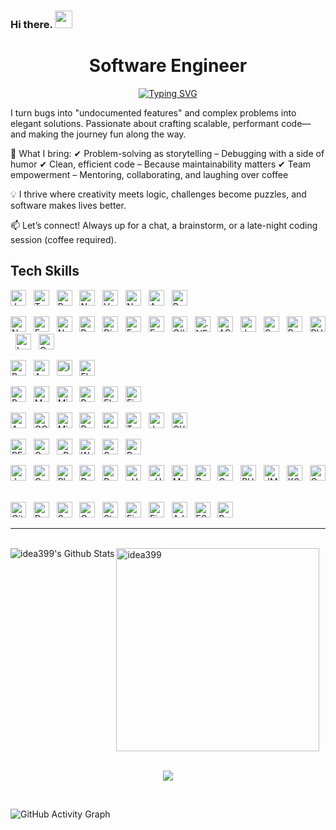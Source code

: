 ### Hi there. <img src="https://media.giphy.com/media/hvRJCLFzcasrR4ia7z/giphy.gif" width="28">

<h1 align="center">Software Engineer</h1>
<p align="center">
  <a href="https://github.com/idea399">
    <img src="https://readme-typing-svg.herokuapp.com?font=Fira+Code&size=27&pause=100&center=true&width=500&height=50&lines=Code+Breather,+Not+Writer;10%2B+years+of+experience" alt="Typing SVG" />
  </a>
</p>
<p>
I turn bugs into "undocumented features" and complex problems into elegant solutions. Passionate about crafting scalable, performant code—and making the journey fun along the way.

🚀 What I bring:
✔ Problem-solving as storytelling – Debugging with a side of humor
✔ Clean, efficient code – Because maintainability matters
✔ Team empowerment – Mentoring, collaborating, and laughing over coffee

💡 I thrive where creativity meets logic, challenges become puzzles, and software makes lives better.

📫 Let’s connect! Always up for a chat, a brainstorm, or a late-night coding session (coffee required).

</p>

## Tech Skills

[<img src="https://img.shields.io/badge/JavaScript-282C34?logo=javascript&logoColor=F7DF1E" alt="JavaScript logo" title="JavaScript" height="25" />][tech_tools_anchor]
&nbsp;
[<img src="https://img.shields.io/badge/TypeScript-282C34?logo=typescript&logoColor=3178C6" alt="TypeScript logo" title="TypeScript" height="25" />][tech_tools_anchor]
&nbsp;
[<img src="https://img.shields.io/badge/React-282C34?logo=react&logoColor=3178C6" alt="React logo" title="React" height="25" />][tech_tools_anchor]
&nbsp;
[<img src="https://img.shields.io/badge/Next.js-282C34?logo=nextdotjs&logoColor=3178C6" alt="Next.js logo" title="Next.js" height="25" />][tech_tools_anchor]
&nbsp;
[<img src="https://img.shields.io/badge/Vue.js-282C34?logo=vuedotjs&logoColor=3178C6" alt="Vue.js logo" title="Vue.js" height="25" />][tech_tools_anchor]
&nbsp;
[<img src="https://img.shields.io/badge/Nuxt-282C34?logo=nuxt&logoColor=3178C6" alt="Nuxt logo" title="Nuxt" height="25" />][tech_tools_anchor]
&nbsp;
[<img src="https://img.shields.io/badge/Angular-282C34?logo=angular&logoColor=3178C6" alt="Angular logo" title="Angular" height="25" />][tech_tools_anchor]
&nbsp;
[<img src="https://img.shields.io/badge/RxJS-282C34?logo=rxjs&logoColor=3178C6" alt="RxJS logo" title="RxJS" height="25" />][tech_tools_anchor]
&nbsp;


[<img src="https://img.shields.io/badge/Node.js-282C34?logo=nodedotjs&logoColor=F7DF1E" alt="Node.js logo" title="Node.js" height="25" />][tech_tools_anchor]
&nbsp;
[<img src="https://img.shields.io/badge/Express-282C34?logo=express&logoColor=F7DF1E" alt="Express logo" title="Express" height="25" />][tech_tools_anchor]
&nbsp;
[<img src="https://img.shields.io/badge/NestJS-282C34?logo=nestjs&logoColor=F7DF1E" alt="NestJS logo" title="NestJS" height="25" />][tech_tools_anchor]
&nbsp;
[<img src="https://img.shields.io/badge/Python-282C34?logo=python&logoColor=F7DF1E" alt="Python logo" title="Python" height="25" />][tech_tools_anchor]
&nbsp;
[<img src="https://img.shields.io/badge/Django-282C34?logo=django&logoColor=F7DF1E" alt="Django logo" title="Django" height="25" />][tech_tools_anchor]
&nbsp;
[<img src="https://img.shields.io/badge/FastAPI-282C34?logo=fastapi&logoColor=F7DF1E" alt="FastAPI logo" title="FastAPI" height="25" />][tech_tools_anchor]
&nbsp;
[<img src="https://img.shields.io/badge/FastAPI-282C34?logo=fastapi&logoColor=F7DF1E" alt="FastAPI logo" title="FastAPI" height="25" />][tech_tools_anchor]
&nbsp;
[<img src="https://img.shields.io/badge/C%23-282C34?logo=csharp&logoColor=F7DF1E" alt="C# logo" title="C#" height="25" />][tech_tools_anchor]
&nbsp;
[<img src="https://img.shields.io/badge/.NET-282C34?logo=dotnet&logoColor=F7DF1E" alt=".NET logo" title=".NET" height="25" />][tech_tools_anchor]
&nbsp;
[<img src="https://img.shields.io/badge/ASP.NET Core-282C34?logo=aspdotnetcore&logoColor=F7DF1E" alt="ASP.NET Core logo" title="ASP.NET Core" height="25" />][tech_tools_anchor]
&nbsp;
[<img src="https://img.shields.io/badge/Java-282C34?logo=java&logoColor=F7DF1E" alt="Java logo" title="Java" height="25" />][tech_tools_anchor]
&nbsp;
[<img src="https://img.shields.io/badge/Spring Boot-282C34?logo=springboot&logoColor=F7DF1E" alt="Spring Boot logo" title="Spring Boot" height="25" />][tech_tools_anchor]
&nbsp;
[<img src="https://img.shields.io/badge/Ruby on Rails-282C34?logo=rubyonrails&logoColor=F7DF1E" alt="Ruby on Rails logo" title="Ruby on Rails" height="25" />][tech_tools_anchor]
&nbsp;
[<img src="https://img.shields.io/badge/PHP-282C34?logo=php&logoColor=F7DF1E" alt="PHP logo" title="PHP" height="25" />][tech_tools_anchor]
&nbsp;
[<img src="https://img.shields.io/badge/Laravel-282C34?logo=laravel&logoColor=F7DF1E" alt="Laravel logo" title="Laravel" height="25" />][tech_tools_anchor]
&nbsp;
[<img src="https://img.shields.io/badge/Go-282C34?logo=go&logoColor=F7DF1E" alt="Go logo" title="Go" height="25" />][tech_tools_anchor]
&nbsp;


[<img src="https://img.shields.io/badge/React Native-282C34?logo=react&logoColor=61DAFB" alt="React Native logo" title="React Native" height="25" />][tech_tools_anchor]
&nbsp;
[<img src="https://img.shields.io/badge/Android-282C34?logo=android&logoColor=61DAFB" alt="Android logo" title="Android" height="25" />][tech_tools_anchor]
&nbsp;
[<img src="https://img.shields.io/badge/ios-282C34?logo=ios&logoColor=61DAFB" alt="ios logo" title="ios" height="25" />][tech_tools_anchor]
&nbsp;
[<img src="https://img.shields.io/badge/Flutter-282C34?logo=flutter&logoColor=61DAFB" alt="Flutter logo" title="Flutter" height="25" />][tech_tools_anchor]
&nbsp;



[<img src="https://img.shields.io/badge/PostgreSQL-282C34?logo=postgresql&logoColor=F7DF1E" alt="PostgreSQL logo" title="PostgreSQL" height="25" />][tech_tools_anchor]
&nbsp;
[<img src="https://img.shields.io/badge/MongoDB-282C34?logo=mongodb&logoColor=F7DF1E" alt="MongoDB logo" title="MongoDB" height="25" />][tech_tools_anchor]
&nbsp;
[<img src="https://img.shields.io/badge/Microsoft SQL Server-282C34?logo=microsoftsqlserver&logoColor=F7DF1E" alt="Microsoft SQL Server logo" title="Microsoft SQL Server" height="25" />][tech_tools_anchor]
&nbsp;
[<img src="https://img.shields.io/badge/Redis-282C34?logo=redis&logoColor=F7DF1E" alt="Redis logo" title="Redis" height="25" />][tech_tools_anchor]
&nbsp;
[<img src="https://img.shields.io/badge/Elasticsearch-282C34?logo=elasticsearch&logoColor=F7DF1E" alt="Elasticsearch logo" title="Elasticsearch" height="25" />][tech_tools_anchor]
&nbsp;
[<img src="https://img.shields.io/badge/Firebase-282C34?logo=firebase&logoColor=F7DF1E" alt="Firebase logo" title="Firebase" height="25" />][tech_tools_anchor]
&nbsp;



[<img src="https://img.shields.io/badge/AWS%20%28Amazon%20Web%20Services%29-282C34?logo=aws&logoColor=61DAFB" alt="AWS logo" title="AWS" height="25" />][tech_tools_anchor]
&nbsp;
[<img src="https://img.shields.io/badge/GCP%20%28Google%20Cloud%20Platform%29-282C34?logo=gcp&logoColor=61DAFB" alt="GCP logo" title="GCP" height="25" />][tech_tools_anchor]
&nbsp;
[<img src="https://img.shields.io/badge/Microsoft Azure-282C34?logo=microsoftazure&logoColor=61DAFB" alt="Microsoft Azure logo" title="Microsoft Azure" height="25" />][tech_tools_anchor]
&nbsp;
[<img src="https://img.shields.io/badge/Docker-282C34?logo=docker&logoColor=61DAFB" alt="Docker logo" title="Docker" height="25" />][tech_tools_anchor]
&nbsp;
[<img src="https://img.shields.io/badge/Kubernetes-282C34?logo=kubernetes&logoColor=61DAFB" alt="Kubernetes logo" title="Kubernetes" height="25" />][tech_tools_anchor]
&nbsp;
[<img src="https://img.shields.io/badge/Terraform-282C34?logo=terraform&logoColor=61DAFB" alt="Terraform logo" title="Terraform" height="25" />][tech_tools_anchor]
&nbsp;
[<img src="https://img.shields.io/badge/Jenkins-282C34?logo=jenkins&logoColor=61DAFB" alt="Jenkins logo" title="Jenkins" height="25" />][tech_tools_anchor]
&nbsp;
[<img src="https://img.shields.io/badge/CI%2FCD-282C34?logo=cicd&logoColor=61DAFB" alt="CI/CD logo" title="CI/CD" height="25" />][tech_tools_anchor]
&nbsp;


[<img src="https://img.shields.io/badge/RESTful-282C34?logo=go&logoColor=F7DF1E" alt="RESTful logo" title="RESTful" height="25" />][tech_tools_anchor]
&nbsp;
[<img src="https://img.shields.io/badge/GraphQL-282C34?logo=graphql&logoColor=F7DF1E" alt="GraphQL logo" title="GraphQL" height="25" />][tech_tools_anchor]
&nbsp;
[<img src="https://img.shields.io/badge/gRPC-282C34?logo=grpc&logoColor=F7DF1E" alt="gRPC logo" title="gRPC" height="25" />][tech_tools_anchor]
&nbsp;
[<img src="https://img.shields.io/badge/WebRTC-282C34?logo=grpc&logoColor=F7DF1E" alt="WebRTC logo" title="WebRTC" height="25" />][tech_tools_anchor]
&nbsp;
[<img src="https://img.shields.io/badge/Swagger-282C34?logo=swagger&logoColor=F7DF1E" alt="Swagger logo" title="Swagger" height="25" />][tech_tools_anchor]
&nbsp;
[<img src="https://img.shields.io/badge/Postman-282C34?logo=postman&logoColor=F7DF1E" alt="Postman logo" title="Postman" height="25" />][tech_tools_anchor]
&nbsp;


[<img src="https://img.shields.io/badge/Jest-282C34?logo=jest&logoColor=61DAFB" alt="Jest logo" title="Jest" height="25" />][tech_tools_anchor]
&nbsp;
[<img src="https://img.shields.io/badge/Cypress-282C34?logo=cypress&logoColor=61DAFB" alt="Cypress logo" title="Cypress" height="25" />][tech_tools_anchor]
&nbsp;
[<img src="https://img.shields.io/badge/Playwright-282C34?logo=playwright&logoColor=61DAFB" alt="Playwright logo" title="Playwright" height="25" />][tech_tools_anchor]
&nbsp;
[<img src="https://img.shields.io/badge/Detox-282C34?logo=detox&logoColor=61DAFB" alt="Detox logo" title="Detox" height="25" />][tech_tools_anchor]
&nbsp;
[<img src="https://img.shields.io/badge/Pytest-282C34?logo=pytest&logoColor=61DAFB" alt="Pytest logo" title="Pytest" height="25" />][tech_tools_anchor]
&nbsp;
[<img src="https://img.shields.io/badge/xUnit-282C34?logo=xunit&logoColor=61DAFB" alt="xUnit logo" title="xUnit" height="25" />][tech_tools_anchor]
&nbsp;
[<img src="https://img.shields.io/badge/nUnit-282C34?logo=nunit&logoColor=61DAFB" alt="nUnit logo" title="nUnit" height="25" />][tech_tools_anchor]
&nbsp;
[<img src="https://img.shields.io/badge/MSTest-282C34?logo=mstest&logoColor=61DAFB" alt="MSTest logo" title="MSTest" height="25" />][tech_tools_anchor]
&nbsp;
[<img src="https://img.shields.io/badge/Rspec-282C34?logo=rspec&logoColor=61DAFB" alt="Rspec logo" title="Rspec" height="25" />][tech_tools_anchor]
&nbsp;
[<img src="https://img.shields.io/badge/Capybara-282C34?logo=capybara&logoColor=61DAFB" alt="Capybara logo" title="Capybara" height="25" />][tech_tools_anchor]
&nbsp;
[<img src="https://img.shields.io/badge/PHPUnit-282C34?logo=phpunit&logoColor=61DAFB" alt="PHPUnit logo" title="PHPUnit" height="25" />][tech_tools_anchor]
&nbsp;
[<img src="https://img.shields.io/badge/JMeter-282C34?logo=jmeter&logoColor=61DAFB" alt="JMeter logo" title="JMeter" height="25" />][tech_tools_anchor]
&nbsp;
[<img src="https://img.shields.io/badge/K6-282C34?logo=k6&logoColor=61DAFB" alt="K6 logo" title="K6" height="25" />][tech_tools_anchor]
&nbsp;
[<img src="https://img.shields.io/badge/Cucumber-282C34?logo=cucumber&logoColor=61DAFB" alt="Cucumber logo" title="Cucumber" height="25" />][tech_tools_anchor]
&nbsp;


[<img src="https://img.shields.io/badge/Git-282C34?logo=git&logoColor=61DAFB" alt="Git logo" title="Git" height="25" />][tech_tools_anchor]
&nbsp;
[<img src="https://img.shields.io/badge/Datadog-282C34?logo=datadog&logoColor=61DAFB" alt="Datadog logo" title="Datadog" height="25" />][tech_tools_anchor]
&nbsp;
[<img src="https://img.shields.io/badge/Sentry-282C34?logo=sentry&logoColor=61DAFB" alt="Sentry logo" title="Sentry" height="25" />][tech_tools_anchor]
&nbsp;
[<img src="https://img.shields.io/badge/Confluence-282C34?logo=confluence&logoColor=61DAFB" alt="Confluence logo" title="Confluence" height="25" />][tech_tools_anchor]
&nbsp;
[<img src="https://img.shields.io/badge/Storybook-282C34?logo=storybook&logoColor=61DAFB" alt="Storybook logo" title="Storybook" height="25" />][tech_tools_anchor]
&nbsp;
[<img src="https://img.shields.io/badge/Figma-282C34?logo=figma&logoColor=61DAFB" alt="Figma logo" title="Figma" height="25" />][tech_tools_anchor]
&nbsp;
[<img src="https://img.shields.io/badge/Figma-282C34?logo=figma&logoColor=61DAFB" alt="Figma logo" title="Figma" height="25" />][tech_tools_anchor]
&nbsp;
[<img src="https://img.shields.io/badge/Adobe XD-282C34?logo=adobexd&logoColor=61DAFB" alt="Adobe XD logo" title="Adobe XD" height="25" />][tech_tools_anchor]
&nbsp;
[<img src="https://img.shields.io/badge/ESLint-282C34?logo=eslint&logoColor=61DAFB" alt="ESLint logo" title="ESLint" height="25" />][tech_tools_anchor]
&nbsp;
[<img src="https://img.shields.io/badge/Prettier-282C34?logo=prettier&logoColor=61DAFB" alt="Prettier logo" title="Prettier" height="25" />][tech_tools_anchor]
&nbsp;

<hr />
<br />

<div>
  <img align="left" alt="idea399's Github Stats" src="https://github-readme-stats.vercel.app/api?username=idea399&theme=github_dark&show_icons=true&hide_border=false" />
  <a align="left" href="https://github.com/idea399">
    <img width=325 alt="idea399" src="https://github-readme-stats.vercel.app/api/top-langs/?username=idea399&hide=c%23,powershell,Mathematica,Ruby,%2b%2b,Cuda&title_color=61dafb&text_color=ffffff&icon_color=61dafb&bg_color=20232a&langs_count=8&layout=compact&border_color=61dafb&hide_border=true" />
  </a>
</div>
<br />

<p align="center">
  <img src="https://github-profile-trophy.vercel.app/?username=idea399&theme=gruvbox&column=-1" />
</p>
<br />


![GitHub Activity Graph](https://github-readme-activity-graph.vercel.app/graph?username=idea399&bg_color=000000&color=00ffff&line=00ffff&point=ffffff&area=true&hide_border=true)


[tech_tools_anchor]: #idea399--